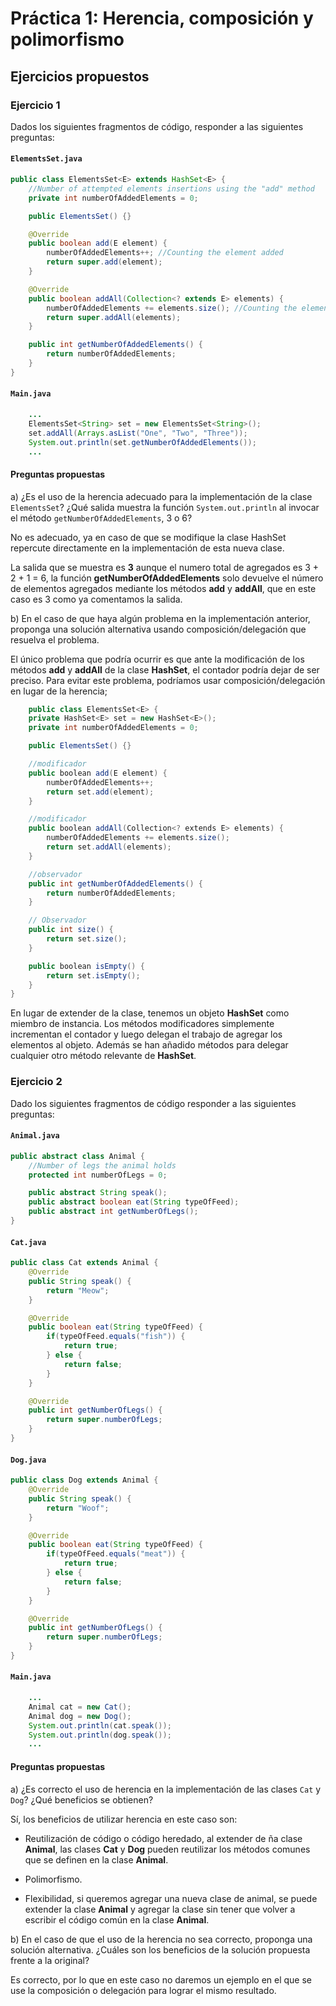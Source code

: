 # Práctica 1: Herencia, composición y polimorfismo

## Ejercicios propuestos

### Ejercicio 1

Dados los siguientes fragmentos de código, responder a las siguientes preguntas:

#### `ElementsSet.java`

```java
public class ElementsSet<E> extends HashSet<E> {
    //Number of attempted elements insertions using the "add" method
    private int numberOfAddedElements = 0;

    public ElementsSet() {}

    @Override
    public boolean add(E element) {
        numberOfAddedElements++; //Counting the element added
        return super.add(element);
    } 

    @Override
    public boolean addAll(Collection<? extends E> elements) {
        numberOfAddedElements += elements.size(); //Counting the elements added
        return super.addAll(elements);
    } 

    public int getNumberOfAddedElements() {
        return numberOfAddedElements;
    }
}
```

#### `Main.java`

```java
    ...
    ElementsSet<String> set = new ElementsSet<String>();
    set.addAll(Arrays.asList("One", "Two", "Three"));
    System.out.println(set.getNumberOfAddedElements());
    ...
```

#### Preguntas propuestas

a) ¿Es el uso de la herencia adecuado para la implementación de la clase `ElementsSet`? ¿Qué salida muestra la función `System.out.println` al invocar el método `getNumberOfAddedElements`, 3 o 6?

No es adecuado, ya en caso de que se modifique la clase HashSet repercute directamente en la implementación de esta nueva clase. 

La salida que se muestra es **3** aunque el numero total de agregados es 3 + 2 + 1 = 6, la función **getNumberOfAddedElements** solo devuelve el número de elementos agregados mediante los métodos **add** y **addAll**, que en este caso es 3 como ya comentamos la salida.

b) En el caso de que haya algún problema en la implementación anterior, proponga una solución alternativa usando composición/delegación que resuelva el problema.

El único problema que podría ocurrir es que ante la modificación de los métodos **add** y **addAll** de la clase **HashSet**, el contador podría dejar de ser preciso. Para evitar este problema, podríamos usar composición/delegación en lugar de la herencia;

```csharp
    public class ElementsSet<E> {
    private HashSet<E> set = new HashSet<E>();
    private int numberOfAddedElements = 0;

    public ElementsSet() {}

    //modificador
    public boolean add(E element) {
        numberOfAddedElements++;
        return set.add(element);
    }

    //modificador
    public boolean addAll(Collection<? extends E> elements) {
        numberOfAddedElements += elements.size();
        return set.addAll(elements);
    }

    //observador
    public int getNumberOfAddedElements() {
        return numberOfAddedElements;
    }

    // Observador
    public int size() {
        return set.size();
    }

    public boolean isEmpty() {
        return set.isEmpty();
    }
}
```

En lugar de extender de la clase, tenemos un objeto **HashSet** como miembro de instancia. Los métodos modificadores simplemente incrementan el contador y luego delegan el trabajo de agregar los elementos al objeto. Además se han añadido métodos para delegar cualquier otro método relevante de **HashSet**.

### Ejercicio 2

Dado los siguientes fragmentos de código responder a las siguientes preguntas:

#### `Animal.java`

```java
public abstract class Animal {
    //Number of legs the animal holds
    protected int numberOfLegs = 0;

    public abstract String speak();
    public abstract boolean eat(String typeOfFeed);
    public abstract int getNumberOfLegs();
}
```

#### `Cat.java`

```java
public class Cat extends Animal {
    @Override
    public String speak() {
        return "Meow";
    }

    @Override
    public boolean eat(String typeOfFeed) {
        if(typeOfFeed.equals("fish")) {
            return true;
        } else {
            return false;
        }
    }

    @Override
    public int getNumberOfLegs() {
        return super.numberOfLegs;
    }
}
```

#### `Dog.java`

```java
public class Dog extends Animal {
    @Override
    public String speak() {
        return "Woof";
    }

    @Override
    public boolean eat(String typeOfFeed) {
        if(typeOfFeed.equals("meat")) {
            return true;
        } else {
            return false;
        }
    }

    @Override
    public int getNumberOfLegs() {
        return super.numberOfLegs;
    }
}
```

#### `Main.java`

```java
    ...
    Animal cat = new Cat();
    Animal dog = new Dog();
    System.out.println(cat.speak());
    System.out.println(dog.speak());
    ...
```

#### Preguntas propuestas

a) ¿Es correcto el uso de herencia en la implementación de las clases `Cat` y `Dog`? ¿Qué beneficios se obtienen?

Sí, los beneficios de utilizar herencia en este caso son:

- Reutilización de código o código heredado, al extender de ña clase **Animal**, las clases **Cat** y **Dog** pueden reutilizar los métodos comunes que se definen en la clase **Animal**.

- Polimorfismo.

- Flexibilidad, si queremos agregar una nueva clase de animal, se puede extender la clase **Animal** y agregar la clase sin tener que volver a escribir el código común en la clase **Animal**.

b) En el caso de que el uso de la herencia no sea correcto, proponga una solución alternativa. ¿Cuáles son los beneficios de la solución propuesta frente a la original?

Es correcto, por lo que en este caso no daremos un ejemplo en el que se use la composición o delegación para lograr el mismo resultado.